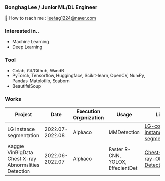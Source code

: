 ### Bonghag Lee / Junior ML/DL Engineer


 
📧 How to reach me : leehag1224@naver.com

### Interested in..
<!-- Hyunna Kim --> 
- Machine Learning
- Deep Learning

### Tool
-  Colab, Git/Github, WandB
- PyTorch, Tensorflow, Huggingface, Scikit-learn, OpenCV, NumPy, Pandas, Matplotlib, Seaborn
- BeautifulSoup




### Works

Project  | Date | Execution Organization | Usage | Link
---------------------------|------|-------|-----------------|---------------------|
LG instance segmentation | 2022.07-2022.08 | Alphaco | MMDetection | [LG-contest-instance-segmentation](https://github.com/bbonghag/LG-contest-instance-segmentation)
Kaggle VinBigData Chest X-ray Abnormalities Detection | 2022.06-2022.07 | Alphaco | Faster R-CNN, YOLOX, EffecientDet | [Chest-X-ray-Object-Detection](https://github.com/bbonghag/Chest-X-ray-Object-Detection)




<!--
**bbonghag/bbonghag** is a ✨ _special_ ✨ repository because its `README.md` (this file) appears on your GitHub profile.

Here are some ideas to get you started:

- 🔭 I’m currently working on ...
- 🌱 I’m currently learning ...
- 👯 I’m looking to collaborate on ...
- 🤔 I’m looking for help with ...
- 💬 Ask me about ...
- 📫 How to reach me: ...
- 😄 Pronouns: ...
- ⚡ Fun fact: ...
-->
